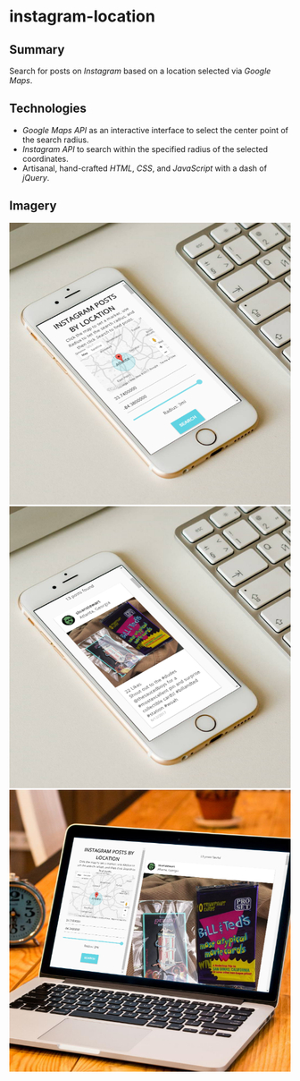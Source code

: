 # instagram-location

## Summary
Search for posts on *Instagram* based on a location selected via *Google Maps*.

## Technologies
* *Google Maps API* as an interactive interface to select the center point of the search radius.
* *Instagram API* to search within the specified radius of the selected coordinates.
* Artisanal, hand-crafted *HTML*, *CSS*, and *JavaScript* with a dash of *jQuery*.

## Imagery
![Image](mockup_01crop.png) ![Image](mockup_02crop.png) ![Image](mockup_03crop.png)

